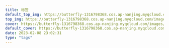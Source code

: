 ```yaml
---
title: 标签
default_top_img: https://butterfly-1316798368.cos.ap-nanjing.myqcloud.com/images/tree-g26b3065db_1280.jpg
top_img: https://butterfly-1316798368.cos.ap-nanjing.myqcloud.com/images/nature-3082832.jpg
cover: https://butterfly-1316798368.cos.ap-nanjing.myqcloud.com/images/nature-3082832.jpg
default_cover: https://butterfly-1316798368.cos.ap-nanjing.myqcloud.com/images/tree-g26b3065db_1280.jpg
date: 2023-02-08 23:02:31
type: "tags"
---
```

